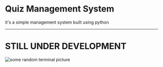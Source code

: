 # Quiz Management System
it's a simple management system built using python

---

# STILL UNDER DEVELOPMENT 
![some random terminal picture](https://www.shutterstock.com/image-illustration/computer-terminal-showing-prompt-cursor-600nw-2210496609.jpg)
